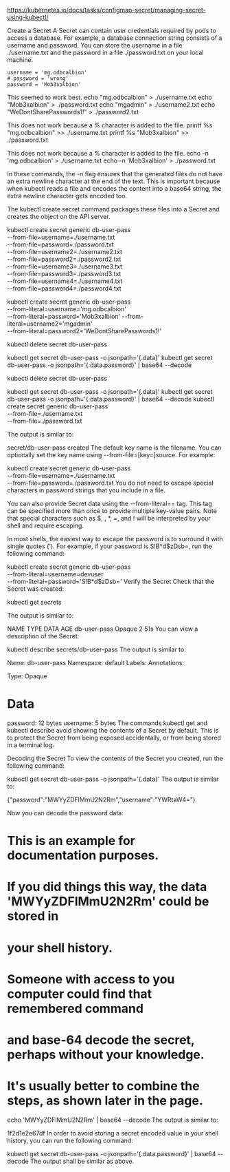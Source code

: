 https://kubernetes.io/docs/tasks/configmap-secret/managing-secret-using-kubectl/

Create a Secret
A Secret can contain user credentials required by pods to access a database. For example, a database connection string consists of a username and password. You can store the username in a file ./username.txt and the password in a file ./password.txt on your local machine.

    username = 'mg.odbcalbion' 
    # password = 'wrong' 
    password = 'Mob3xalbion' 

This seemed to work best.
echo "mg.odbcalbion" > ./username.txt
echo "Mob3xalbion" > ./password.txt
echo "mgadmin" > ./username2.txt
echo "WeDontSharePasswords1\!" > ./password2.txt

This does not work because a % character is added to the file.
printf %s "mg.odbcalbion" >> ./username.txt
printf %s "Mob3xalbion" >> ./password.txt

This does not work because a % character is added to the file.
echo -n 'mg.odbcalbion' > ./username.txt
echo -n 'Mob3xalbion' > ./password.txt

In these commands, the -n flag ensures that the generated files do not have an extra newline character at the end of the text. This is important because when kubectl reads a file and encodes the content into a base64 string, the extra newline character gets encoded too.

The kubectl create secret command packages these files into a Secret and creates the object on the API server.

kubectl create secret generic db-user-pass \
  --from-file=username=./username.txt \
  --from-file=password=./password.txt \
  --from-file=username2=./username2.txt \
  --from-file=password2=./password2.txt \
  --from-file=username3=./username3.txt \
  --from-file=password3=./password3.txt \
  --from-file=username4=./username4.txt \
  --from-file=password4=./password4.txt

kubectl create secret generic db-user-pass \
  --from-literal=username='mg.odbcalbion' \
  --from-literal=password='Mob3xalbion'
  --from-literal=username2='mgadmin' \
  --from-literal=password2='WeDontSharePasswords1!'

kubectl delete secret db-user-pass

kubectl get secret db-user-pass -o jsonpath='{.data}'
kubectl get secret db-user-pass -o jsonpath='{.data.password}' | base64 --decode

kubectl delete secret db-user-pass

kubectl get secret db-user-pass -o jsonpath='{.data}'
kubectl get secret db-user-pass -o jsonpath='{.data.password}' | base64 --decode
kubectl create secret generic db-user-pass \
  --from-file=./username.txt \
  --from-file=./password.txt

  The output is similar to:

secret/db-user-pass created
The default key name is the filename. You can optionally set the key name using --from-file=[key=]source. For example:

kubectl create secret generic db-user-pass \
  --from-file=username=./username.txt \
  --from-file=password=./password.txt
You do not need to escape special characters in password strings that you include in a file.

You can also provide Secret data using the --from-literal=<key>=<value> tag. This tag can be specified more than once to provide multiple key-value pairs. Note that special characters such as $, \, *, =, and ! will be interpreted by your shell and require escaping.

In most shells, the easiest way to escape the password is to surround it with single quotes ('). For example, if your password is S!B\*d$zDsb=, run the following command:

kubectl create secret generic db-user-pass \
  --from-literal=username=devuser \
  --from-literal=password='S!B\*d$zDsb='
Verify the Secret
Check that the Secret was created:

kubectl get secrets

The output is similar to:

NAME                  TYPE                                  DATA      AGE
db-user-pass          Opaque                                2         51s
You can view a description of the Secret:

kubectl describe secrets/db-user-pass
The output is similar to:

Name:            db-user-pass
Namespace:       default
Labels:          <none>
Annotations:     <none>

Type:            Opaque

Data
====
password:    12 bytes
username:    5 bytes
The commands kubectl get and kubectl describe avoid showing the contents of a Secret by default. This is to protect the Secret from being exposed accidentally, or from being stored in a terminal log.

Decoding the Secret 
To view the contents of the Secret you created, run the following command:

kubectl get secret db-user-pass -o jsonpath='{.data}'
The output is similar to:

{"password":"MWYyZDFlMmU2N2Rm","username":"YWRtaW4="}

Now you can decode the password data:

# This is an example for documentation purposes.
# If you did things this way, the data 'MWYyZDFlMmU2N2Rm' could be stored in
# your shell history.
# Someone with access to you computer could find that remembered command
# and base-64 decode the secret, perhaps without your knowledge.
# It's usually better to combine the steps, as shown later in the page.
echo 'MWYyZDFlMmU2N2Rm' | base64 --decode
The output is similar to:

1f2d1e2e67df
In order to avoid storing a secret encoded value in your shell history, you can run the following command:

kubectl get secret db-user-pass -o jsonpath='{.data.password}' | base64 --decode
The output shall be similar as above.


